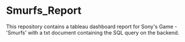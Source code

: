 # Smurfs_Report
This repository contains a tableau dashboard report for Sony's Game - 'Smurfs' with a txt document containing the SQL query on the backend.
